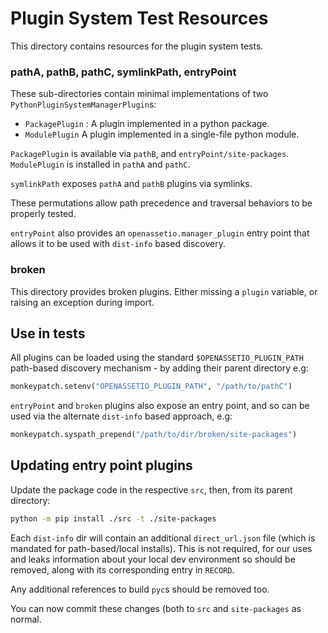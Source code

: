 # Plugin System Test Resources

This directory contains resources for the plugin system tests.

### pathA, pathB, pathC, symlinkPath, entryPoint

These sub-directories contain minimal implementations of two
`PythonPluginSystemManagerPlugin`s:

- `PackagePlugin` : A plugin implemented in a python package.
- `ModulePlugin` A plugin implemented in a single-file python module.

`PackagePlugin` is available via `pathB`, and
`entryPoint/site-packages`. `ModulePlugin` is installed in `pathA`
and `pathC`.

`symlinkPath` exposes `pathA` and `pathB` plugins via symlinks.

These permutations allow path precedence and traversal behaviors
to be properly tested.

`entryPoint` also provides an `openassetio.manager_plugin` entry point
that allows it to be used with `dist-info` based discovery.

### broken

This directory provides broken plugins. Either missing a `plugin`
variable, or raising an exception during import.

## Use in tests

All plugins can be loaded using the standard `$OPENASSETIO_PLUGIN_PATH`
path-based discovery mechanism - by adding their parent directory e.g:

```python
monkeypatch.setenv("OPENASSETIO_PLUGIN_PATH", "/path/to/pathC")
```

`entryPoint` and `broken` plugins also expose an entry point, and so can
be used via the alternate `dist-info` based approach, e.g:

```python
monkeypatch.syspath_prepend("/path/to/dir/broken/site-packages")
```

## Updating entry point plugins

Update the package code in the respective `src`, then, from its parent
directory:

```bash
python -m pip install ./src -t ./site-packages
```

Each `dist-info` dir will contain an additional `direct_url.json` file
(which is mandated for path-based/local installs). This is not required,
for our uses and leaks information about your local dev environment so
should be removed, along with its corresponding entry in `RECORD`.

Any additional references to build `pyc`s should be removed too.

You can now commit these changes (both to `src` and `site-packages` as
normal.
